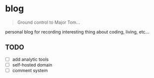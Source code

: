 # blog

> Ground control to Major Tom...

personal blog for recording interesting thing about coding, living, etc...

## TODO

- [ ] add analytic tools
- [ ] self-hosted domain
- [ ] comment system
